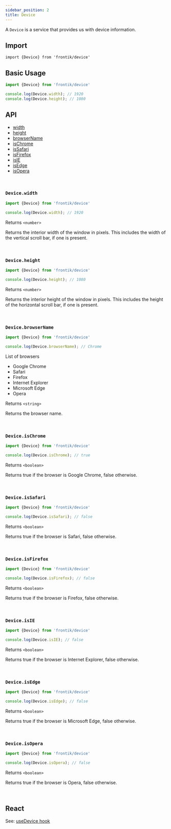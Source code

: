 ```yaml
---
sidebar_position: 2
title: Device
---
```



A `Device` is a service that provides us with device information.

## Import

```
import {Device} from 'frontik/device'
```

## Basic Usage

```js
import {Device} from 'frontik/device'

console.log(Device.width); // 1920
console.log(Device.height); // 1080
```

## API
- [width](#devicewidth)
- [height](#deviceheight)
- [browserName](#devicebrowsername)
- [isChrome](#deviceischrome)
- [isSafari](#deviceissafari)
- [isFirefox](#deviceisfirefox)
- [isIE](#deviceisie)
- [isEdge](#deviceisedge)
- [isOpera](#deviceisopera)

<br />

### `Device.width`

```js
import {Device} from 'frontik/device'

console.log(Device.width); // 1920
```

Returns `<number>`

Returns the interior width of the window in pixels. This includes the width of the vertical scroll bar, if one is present.

<br />

### `Device.height`

```js
import {Device} from 'frontik/device'

console.log(Device.height); // 1080
```

Returns `<number>`

Returns the interior height of the window in pixels. This includes the height of the horizontal scroll bar, if one is present.

<br />

### `Device.browserName`

```js
import {Device} from 'frontik/device'

console.log(Device.browserName); // Chrome

```
List of browsers
- Google Chrome
- Safari
- Firefox
- Internet Explorer
- Microsoft Edge
- Opera

Returns `<string>`

Returns the browser name.

<br />

### `Device.isChrome`

```js
import {Device} from 'frontik/device'

console.log(Device.isChrome); // true
```

Returns `<boolean>`

Returns true if the browser is Google Chrome, false otherwise.

<br />

### `Device.isSafari`

```js
import {Device} from 'frontik/device'

console.log(Device.isSafari); // false
```

Returns `<boolean>`

Returns true if the browser is Safari, false otherwise.

<br />

### `Device.isFirefox`

```js
import {Device} from 'frontik/device'

console.log(Device.isFirefox); // false
```

Returns `<boolean>`

Returns true if the browser is Firefox, false otherwise.

<br />

### `Device.isIE`

```js
import {Device} from 'frontik/device'

console.log(Device.isIE); // false
```

Returns `<boolean>`

Returns true if the browser is Internet Explorer, false otherwise.

<br />

### `Device.isEdge`

```js
import {Device} from 'frontik/device'

console.log(Device.isEdge); // false
```

Returns `<boolean>`

Returns true if the browser is Microsoft Edge, false otherwise.

<br />

### `Device.isOpera`

```js
import {Device} from 'frontik/device'

console.log(Device.isOpera); // false
```

Returns `<boolean>`

Returns true if the browser is Opera, false otherwise.

<br />

## React

See: [useDevice hook](/docs/React/Hooks/useDevice)
